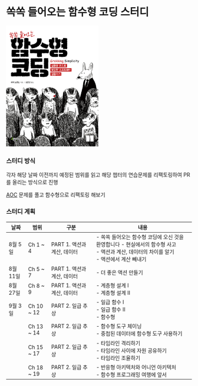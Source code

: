 # 쏙쏙 들어오는 함수형 코딩 스터디

<img src="./.github/functional-programming.jpeg" width="250px" />

### 스터디 방식

각자 해당 날짜 이전까지 예정된 범위를 읽고 해당 챕터의 연습문제를 리팩토링하여 PR를 올리는 방식으로 진행

[AOC](https://adventofcode.com/2022)
문제를 풀고 함수형으로 리팩토링 해보기

### 스터디 계획

<table>
  <thead>
    <th>날짜</th>
     <th>범위</th>
      <th>구분</th>
       <th>내용</th>
  </thead>
  <tbody>
    <tr>
      <td>8월 5일</td>
      <td>Ch 1 ~ 4</td>
      <td>PART 1. 액션과 계산, 데이터</td>
      <td>- 쏙쏙 들어오는 함수형 코딩에 오신 것을 환영합니다 - 현실에서의 함수형 사고<br /> - 액션과 계산, 데이터의 차이를 알기<br />- 액션에서 계산 빼내기</td>
    </tr>
     <tr>
      <td>8월 11일</td>
      <td>Ch 5 ~ 7</td>
      <td>PART 1. 액션과 계산, 데이터</td>
      <td>- 더 좋은 액션 만들기         </td>
    </tr>
     <tr>
      <td>8월 27일</td>
      <td>Ch 8 ~ 9</td>
      <td>PART 1. 액션과 계산, 데이터</td>
      <td>- 계층형 설계 I<br />- 계층형 설계 II </td>
    </tr>
     <tr>
      <td>9월 3일</td>
      <td>Ch 10 ~ 12</td>
      <td>PART 2. 일급 추상</td>
      <td>- 일급 함수 I<br />- 일급 함수 II<br />- 함수형</td>
    </tr>
    <tr>
      <td></td>
      <td>Ch 13 ~ 14</td>
      <td>PART 2. 일급 추상</td>
      <td>- 함수형 도구 체이닝<br />- 중첩된 데이터에 함수형 도구 사용하기 </td>
    </tr>
    <tr>
      <td></td>
      <td>Ch 15 ~ 17</td>
      <td>PART 2. 일급 추상</td>
      <td>- 타임라인 격리하기<br />- 타임라인 사이에 자원 공유하기<br />- 타임라인 조율하기                  </td>
    </tr>
    <tr>
      <td></td>
      <td> Ch 18 ~ 19</td>
      <td>PART 2. 일급 추상</td>
      <td>- 반응형 아키텍처와 어니언 아키텍처<br />- 함수형 프로그래밍 여행에 앞서</td>
    </tr>
  </tbody>
</table>
